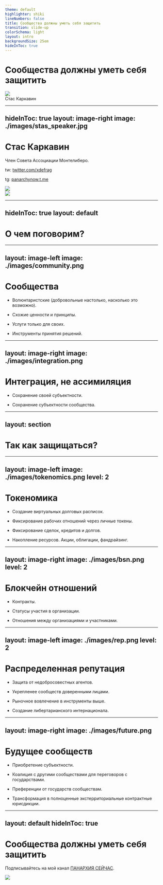 ```yaml
---
theme: default
highlighter: shiki
lineNumbers: false
title: Сообщества должны уметь себя защитить
transition: slide-up
colorSchema: light
layout: intro
backgroundSize: 25em
hideInToc: true
---
```


# Сообщества должны уметь себя защитить

<img src="/images/bunch_of_dudes.png" class="absolute w-96 bottom-10 right-0"/>

<div class="absolute bottom-10">
  <span class="font-500">
    Стас Каркавин
  </span>
</div>

---
hideInToc: true
layout: image-right
image: ./images/stas_speaker.jpg
---

# Стас Каркавин
Член Совета Ассоциации Монтелиберо.

tw: [twitter.com/xdefrag](https://twitter.com/xdefrag)

tg: [panarchynow.t.me](https://panarchynow.t.me)

<div class="grid grid-cols-2 mt-10">
  <div class="cols-6 grid-justify-self-center">
    <a href="https://twitter.com/xdefrag" target="_blank"><img src="/images/me_tw.png" class="w-30" /></a>
  </div>
  <div class="cols-6 grid-justify-self-center">
    <a href="https://panarchynow.t.me" target="_blank"><img src="/images/qr_panarchynow.png" class="w-30" /></a>
  </div>
</div>

---
hideInToc: true
layout: default
---

# О чем поговорим?

<Toc minDepth="1" maxDepth="2"></Toc>

---
layout: image-left
image: ./images/community.png
---

# Сообщества

<v-clicks>

- Волюнтаристские (добровольные настолько, насколько это возможно).

- Схожие ценности и принципы.

- Услуги только для своих.

- Инструменты принятия решений.

</v-clicks>

---
layout: image-right
image: ./images/integration.png
---

# Интеграция, не ассимиляция

<v-clicks>

- Сохранение своей субъектности.

- Сохранение субъектности сообщества.

</v-clicks>

<!-- Добавить ссылку на статью «Ваш индивидуализм не индивидуализм». -->

---
layout: section
---

# Так как защищаться?

---
layout: image-left
image: ./images/tokenomics.png
level: 2
---

# Токеномика

<v-clicks>

- Создание виртуальных долговых расписок.

- Фиксирование рабочих отношений через личные токены.

- Фиксирование сделок, кредитов и долгов.

- Накопление ресурсов. Акции, облигации, фандрайзинг.

</v-clicks>

---
layout: image-right
image: ./images/bsn.png
level: 2
---

# Блокчейн отношений

<v-clicks>

- Контракты.

- Статусы участия в организации.

- Отношения между организациями и участниками.


</v-clicks>

---
layout: image-left
image: ./images/rep.png
level: 2
---

# Распределенная репутация

<v-clicks>

- Защита от недобросовестных агентов.

- Укрепленее сообществ доверенными лицами.

- Рыночное вовлечение в инструменты выше.

- Создание либертарианского интернационала.

</v-clicks>

---
layout: image-right
image: ./images/future.png
---

# Будущее сообществ

<v-clicks>

- Приобретение субъектности.

- Коалиция с другими сообществами для переговоров с государствами.

- Преференции от государств сообществам.

- Трансформация в полноценные экстерриториальные контрактные юрисдикции.

</v-clicks>

---
layout: default
hideInToc: true
---

# Сообщества должны уметь себя защитить

Подписывайтесь на мой канал <a href="https://t.me/panarchynow" target="_blank">ПАНАРХИЯ СЕЙЧАС</a>.

<div class="grid mt-10">
  <div class="cols-12 grid-justify-self-center">
    <a href="https://panarchynow.t.me" target="_blank"><img src="/images/qr_panarchynow.png" class="w-96" /></a>
  </div>
</div>
